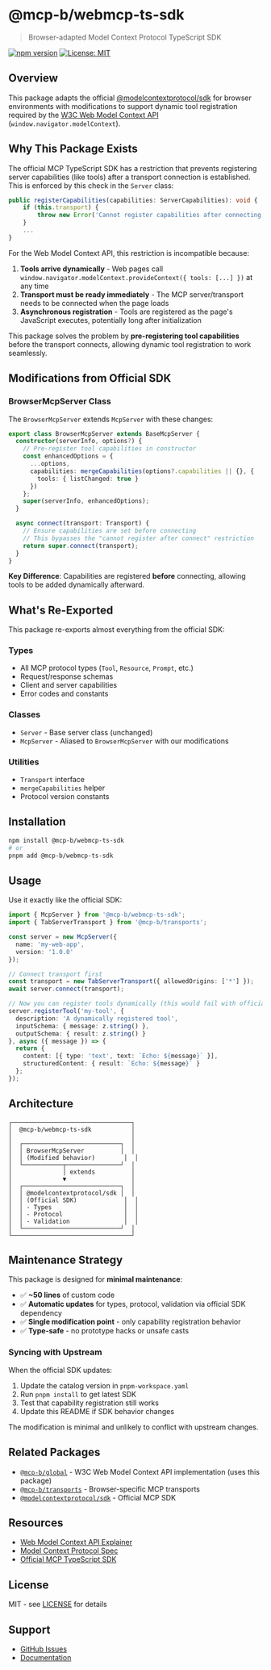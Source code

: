 # @mcp-b/webmcp-ts-sdk

> Browser-adapted Model Context Protocol TypeScript SDK

[![npm version](https://img.shields.io/npm/v/@mcp-b/webmcp-ts-sdk?style=flat-square)](https://www.npmjs.com/package/@mcp-b/webmcp-ts-sdk)
[![License: MIT](https://img.shields.io/badge/License-MIT-yellow.svg?style=flat-square)](https://opensource.org/licenses/MIT)

## Overview

This package adapts the official [@modelcontextprotocol/sdk](https://www.npmjs.com/package/@modelcontextprotocol/sdk) for browser environments with modifications to support dynamic tool registration required by the [W3C Web Model Context API](https://github.com/webmachinelearning/webmcp) (`window.navigator.modelContext`).

## Why This Package Exists

The official MCP TypeScript SDK has a restriction that prevents registering server capabilities (like tools) after a transport connection is established. This is enforced by this check in the `Server` class:

```typescript
public registerCapabilities(capabilities: ServerCapabilities): void {
    if (this.transport) {
        throw new Error('Cannot register capabilities after connecting to transport');
    }
    ...
}
```

For the Web Model Context API, this restriction is incompatible because:

1. **Tools arrive dynamically** - Web pages call `window.navigator.modelContext.provideContext({ tools: [...] })` at any time
2. **Transport must be ready immediately** - The MCP server/transport needs to be connected when the page loads
3. **Asynchronous registration** - Tools are registered as the page's JavaScript executes, potentially long after initialization

This package solves the problem by **pre-registering tool capabilities** before the transport connects, allowing dynamic tool registration to work seamlessly.

## Modifications from Official SDK

### BrowserMcpServer Class

The `BrowserMcpServer` extends `McpServer` with these changes:

```typescript
export class BrowserMcpServer extends BaseMcpServer {
  constructor(serverInfo, options?) {
    // Pre-register tool capabilities in constructor
    const enhancedOptions = {
      ...options,
      capabilities: mergeCapabilities(options?.capabilities || {}, {
        tools: { listChanged: true }
      })
    };
    super(serverInfo, enhancedOptions);
  }

  async connect(transport: Transport) {
    // Ensure capabilities are set before connecting
    // This bypasses the "cannot register after connect" restriction
    return super.connect(transport);
  }
}
```

**Key Difference**: Capabilities are registered **before** connecting, allowing tools to be added dynamically afterward.

## What's Re-Exported

This package re-exports almost everything from the official SDK:

### Types
- All MCP protocol types (`Tool`, `Resource`, `Prompt`, etc.)
- Request/response schemas
- Client and server capabilities
- Error codes and constants

### Classes
- `Server` - Base server class (unchanged)
- `McpServer` - Aliased to `BrowserMcpServer` with our modifications

### Utilities
- `Transport` interface
- `mergeCapabilities` helper
- Protocol version constants

## Installation

```bash
npm install @mcp-b/webmcp-ts-sdk
# or
pnpm add @mcp-b/webmcp-ts-sdk
```

## Usage

Use it exactly like the official SDK:

```typescript
import { McpServer } from '@mcp-b/webmcp-ts-sdk';
import { TabServerTransport } from '@mcp-b/transports';

const server = new McpServer({
  name: 'my-web-app',
  version: '1.0.0'
});

// Connect transport first
const transport = new TabServerTransport({ allowedOrigins: ['*'] });
await server.connect(transport);

// Now you can register tools dynamically (this would fail with official SDK)
server.registerTool('my-tool', {
  description: 'A dynamically registered tool',
  inputSchema: { message: z.string() },
  outputSchema: { result: z.string() }
}, async ({ message }) => {
  return {
    content: [{ type: 'text', text: `Echo: ${message}` }],
    structuredContent: { result: `Echo: ${message}` }
  };
});
```

## Architecture

```
┌─────────────────────────────────┐
│  @mcp-b/webmcp-ts-sdk           │
│                                 │
│  ┌───────────────────────────┐  │
│  │ BrowserMcpServer          │  │
│  │ (Modified behavior)        │  │
│  └───────────┬───────────────┘  │
│              │ extends          │
│              ▼                  │
│  ┌───────────────────────────┐  │
│  │ @modelcontextprotocol/sdk │  │
│  │ (Official SDK)             │  │
│  │ - Types                    │  │
│  │ - Protocol                 │  │
│  │ - Validation               │  │
│  └───────────────────────────┘  │
└─────────────────────────────────┘
```

## Maintenance Strategy

This package is designed for **minimal maintenance**:

- ✅ **~50 lines** of custom code
- ✅ **Automatic updates** for types, protocol, validation via official SDK dependency
- ✅ **Single modification point** - only capability registration behavior
- ✅ **Type-safe** - no prototype hacks or unsafe casts

### Syncing with Upstream

When the official SDK updates:

1. Update the catalog version in `pnpm-workspace.yaml`
2. Run `pnpm install` to get latest SDK
3. Test that capability registration still works
4. Update this README if SDK behavior changes

The modification is minimal and unlikely to conflict with upstream changes.

## Related Packages

- [`@mcp-b/global`](../global) - W3C Web Model Context API implementation (uses this package)
- [`@mcp-b/transports`](../transports) - Browser-specific MCP transports
- [`@modelcontextprotocol/sdk`](https://www.npmjs.com/package/@modelcontextprotocol/sdk) - Official MCP SDK

## Resources

- [Web Model Context API Explainer](https://github.com/webmachinelearning/webmcp)
- [Model Context Protocol Spec](https://modelcontextprotocol.io/)
- [Official MCP TypeScript SDK](https://github.com/modelcontextprotocol/typescript-sdk)

## License

MIT - see [LICENSE](../../LICENSE) for details

## Support

- [GitHub Issues](https://github.com/WebMCP-org/npm-packages/issues)
- [Documentation](https://docs.mcp-b.ai)
